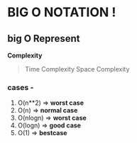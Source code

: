 # BIG O NOTATION !

## big O Represent
**Complexity**
> Time Complexity
> Space Complexity

### cases - 

1. O(n**2) => __worst case__
2. O(n) => __normal case__
3. O(nlogn) => __worst case__
4. O(logn) => __good case__
5. O(1) => __bestcase__